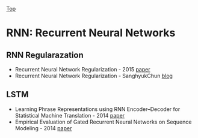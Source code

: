 [Top](index.md)

# RNN: Recurrent Neural Networks

## RNN Regularazation

* Recurrent Neural Network Regularization - 2015 [paper](https://arxiv.org/pdf/1409.2329.pdf)
* Recurrent Neural Network Regularization - SanghyukChun [blog](http://sanghyukchun.github.io/89/)

## LSTM

* Learning Phrase Representations using RNN Encoder–Decoder for Statistical Machine Translation - 2014 [paper](https://arxiv.org/pdf/1406.1078.pdf)
* Empirical Evaluation of Gated Recurrent Neural Networks on Sequence Modeling - 2014 [paper](http://pdfs.semanticscholar.org/2d9e/3f53fcdb548b0b3c4d4efb197f164fe0c381.pdf)
